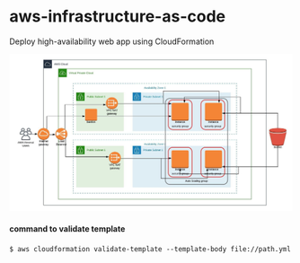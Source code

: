 # aws-infrastructure-as-code

Deploy high-availability web app using CloudFormation



![Infrastructure Diagram](https://github.com/Carlos-Goncalves-devops/aws-infrastructure-as-code/blob/master/diagram.jpeg)

#### command to validate template

```$ aws cloudformation validate-template --template-body file://path.yml```
